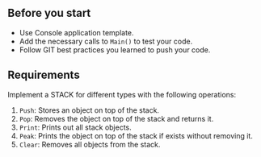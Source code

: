 ## **Before you start**

- Use Console application template.
- Add the necessary calls to `Main()` to test your code.
- Follow GIT best practices you learned to push your code.

## Requirements

Implement a STACK for different types with the following operations:

1. `Push`: Stores an object on top of the stack.
2. `Pop`: Removes the object on top of the stack and returns it.
3. `Print`: Prints out all stack objects.
4. `Peak`: Prints the object on top of the stack if exists without removing it.
5. `Clear`: Removes all objects from the stack.
